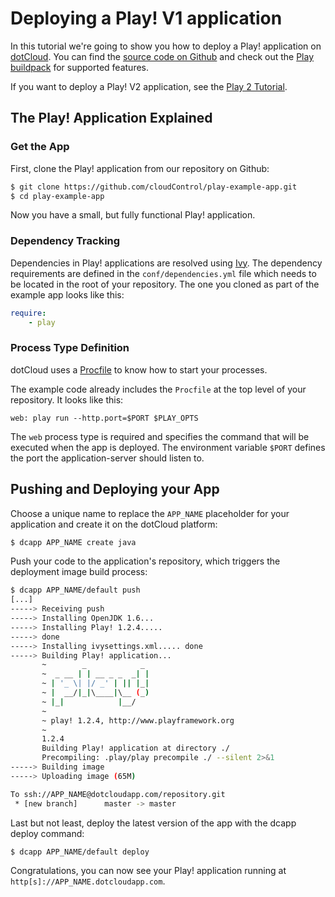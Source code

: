 # Deploying a Play! V1 application

In this tutorial we're going to show you how to deploy a Play! application on [dotCloud]. You can find the [source code on Github](https://github.com/cloudControl/play-example-app) and check out the [Play buildpack] for supported features.

If you want to deploy a Play! V2 application, see the [Play 2 Tutorial].

## The Play! Application Explained
### Get the App
First, clone the Play! application from our repository on Github:

~~~bash
$ git clone https://github.com/cloudControl/play-example-app.git
$ cd play-example-app
~~~

Now you have a small, but fully functional Play! application.

### Dependency Tracking
Dependencies in Play! applications are resolved using [Ivy]. The dependency requirements are defined in the `conf/dependencies.yml` file which needs to be located in the root of your repository. The one you cloned as part of the example app looks like this:

~~~yaml
require:
    - play
~~~

### Process Type Definition
dotCloud uses a [Procfile] to know how to start your processes.

The example code already includes the `Procfile` at the top level of your repository. It looks like this:

~~~
web: play run --http.port=$PORT $PLAY_OPTS
~~~

The `web` process type is required and specifies the command that will be executed when the app is deployed. The environment variable `$PORT` defines the port the application-server should listen to.

## Pushing and Deploying your App
Choose a unique name to replace the `APP_NAME` placeholder for your application and create it on the dotCloud platform:

~~~bash
$ dcapp APP_NAME create java
~~~

Push your code to the application's repository, which triggers the deployment image build process:

~~~bash
$ dcapp APP_NAME/default push
[...]
-----> Receiving push
-----> Installing OpenJDK 1.6...
-----> Installing Play! 1.2.4.....
-----> done
-----> Installing ivysettings.xml..... done
-----> Building Play! application...
       ~        _            _
       ~  _ __ | | __ _ _  _| |
       ~ | '_ \| |/ _' | || |_|
       ~ |  __/|_|\____|\__ (_)
       ~ |_|            |__/
       ~
       ~ play! 1.2.4, http://www.playframework.org
       ~
       1.2.4
       Building Play! application at directory ./
       Precompiling: .play/play precompile ./ --silent 2>&1
-----> Building image
-----> Uploading image (65M)

To ssh://APP_NAME@dotcloudapp.com/repository.git
 * [new branch]      master -> master
~~~

Last but not least, deploy the latest version of the app with the dcapp deploy command:

~~~bash
$ dcapp APP_NAME/default deploy
~~~

Congratulations, you can now see your Play! application running at `http[s]://APP_NAME.dotcloudapp.com`.

[dotCloud]: https://next.dotcloud.com/
[Play buildpack]: https://github.com/cloudControl/buildpack-play
[Play 2 tutorial]: https://next.dotcloud.com/dev-center/guides/java/java-play-2
[dotCloud-command-line-client]: https://next.dotcloud.com/dev-center/platform-documentation#command-line-client-web-console-and-api
[Git client]: http://git-scm.com/
[Procfile]: https://next.dotcloud.com/dev-center/platform-documentation#buildpacks-and-the-procfile
[Ivy]: http://ant.apache.org/ivy/
